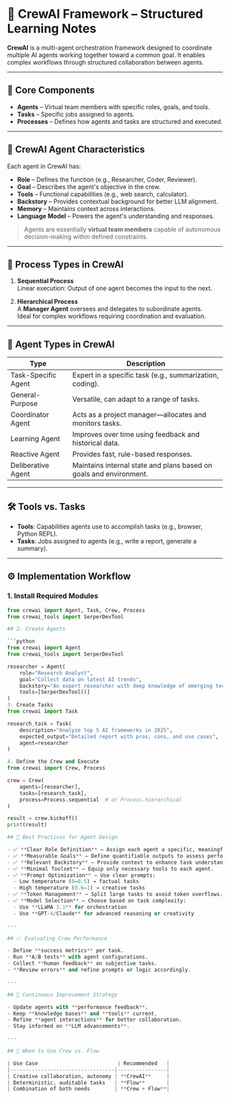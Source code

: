 # 🚀 CrewAI Framework – Structured Learning Notes

**CrewAI** is a multi-agent orchestration framework designed to coordinate multiple AI agents working together toward a common goal. It enables complex workflows through structured collaboration between agents.

---

## 🧩 Core Components

- **Agents** – Virtual team members with specific roles, goals, and tools.
- **Tasks** – Specific jobs assigned to agents.
- **Processes** – Defines how agents and tasks are structured and executed.

---

## 👤 CrewAI Agent Characteristics

Each agent in CrewAI has:
- **Role** – Defines the function (e.g., Researcher, Coder, Reviewer).
- **Goal** – Describes the agent's objective in the crew.
- **Tools** – Functional capabilities (e.g., web search, calculator).
- **Backstory** – Provides contextual background for better LLM alignment.
- **Memory** – Maintains context across interactions.
- **Language Model** – Powers the agent's understanding and responses.

> Agents are essentially **virtual team members** capable of autonomous decision-making within defined constraints.

---

## 🔄 Process Types in CrewAI

1. **Sequential Process**  
   Linear execution: Output of one agent becomes the input to the next.

2. **Hierarchical Process**  
   A **Manager Agent** oversees and delegates to subordinate agents.  
   Ideal for complex workflows requiring coordination and evaluation.

---

## 🧠 Agent Types in CrewAI

| Type                | Description                                                                 |
|---------------------|------------------------------------------------------------------------------|
| Task-Specific Agent | Expert in a specific task (e.g., summarization, coding).                    |
| General-Purpose     | Versatile, can adapt to a range of tasks.                                  |
| Coordinator Agent   | Acts as a project manager—allocates and monitors tasks.                    |
| Learning Agent      | Improves over time using feedback and historical data.                     |
| Reactive Agent      | Provides fast, rule-based responses.                                        |
| Deliberative Agent  | Maintains internal state and plans based on goals and environment.         |

---

## 🛠️ Tools vs. Tasks

- **Tools**: Capabilities agents use to accomplish tasks (e.g., browser, Python REPL).
- **Tasks**: Jobs assigned to agents (e.g., write a report, generate a summary).

---

## ⚙️ Implementation Workflow

### 1. Install Required Modules

```python
from crewai import Agent, Task, Crew, Process
from crewai_tools import SerperDevTool

## 2. Create Agents

```python
from crewai import Agent
from crewai_tools import SerperDevTool

researcher = Agent(
    role="Research Analyst",
    goal="Collect data on latest AI trends",
    backstory="An expert researcher with deep knowledge of emerging technologies.",
    tools=[SerperDevTool()]
)
3. Create Tasks
from crewai import Task

research_task = Task(
    description="Analyze top 5 AI frameworks in 2025",
    expected_output="Detailed report with pros, cons, and use cases",
    agent=researcher
)

4. Define the Crew and Execute
from crewai import Crew, Process

crew = Crew(
    agents=[researcher],
    tasks=[research_task],
    process=Process.sequential  # or Process.hierarchical
)

result = crew.kickoff()
print(result)

## 🧪 Best Practices for Agent Design

- ✅ **Clear Role Definition** – Assign each agent a specific, meaningful role.
- ✅ **Measurable Goals** – Define quantifiable outputs to assess performance.
- ✅ **Relevant Backstory** – Provide context to enhance task understanding.
- ✅ **Minimal Toolset** – Equip only necessary tools to each agent.
- ✅ **Prompt Optimization** – Use clear prompts:
  - Low temperature (0–0.5) → factual tasks  
  - High temperature (0.6–1) → creative tasks
- ✅ **Token Management** – Split large tasks to avoid token overflows.
- ✅ **Model Selection** – Choose based on task complexity:
  - Use **LLaMA 3.1** for orchestration  
  - Use **GPT-4/Claude** for advanced reasoning or creativity

---

## 📈 Evaluating Crew Performance

- Define **success metrics** per task.
- Run **A/B tests** with agent configurations.
- Collect **human feedback** on subjective tasks.
- **Review errors** and refine prompts or logic accordingly.

---

## 🔁 Continuous Improvement Strategy

- Update agents with **performance feedback**.
- Keep **knowledge bases** and **tools** current.
- Refine **agent interactions** for better collaboration.
- Stay informed on **LLM advancements**.

---

## 🤖 When to Use Crew vs. Flow

| Use Case                          | Recommended   |
|----------------------------------|----------------|
| Creative collaboration, autonomy | **CrewAI**     |
| Deterministic, auditable tasks   | **Flow**       |
| Combination of both needs        | **Crew + Flow**|
